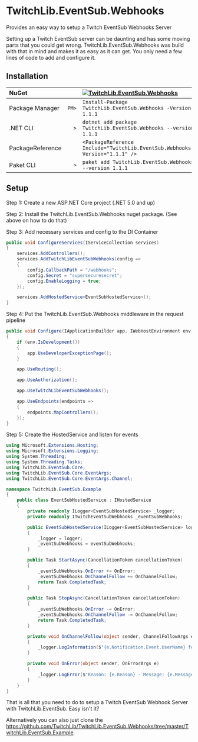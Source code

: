 # TwitchLib.EventSub.Webhooks
Provides an easy way to setup a Twitch EventSub Webhooks Server

Setting up a Twitch EventSub server can be daunting and has some moving parts that you could get wrong.
TwitchLib.EventSub.Webhooks was build with that in mind and makes it as easy as it can get.
You only need a few lines of code to add and configure it.

## Installation

| NuGet            |       | [![TwitchLib.EventSub.Webhooks][1]][2]                                       |
| :--------------- | ----: | :--------------------------------------------------------------------------- |
| Package Manager  | `PM>` | `Install-Package TwitchLib.EventSub.Webhooks -Version 1.1.1`                 |
| .NET CLI         | `>`   | `dotnet add package TwitchLib.EventSub.Webhooks --version 1.1.1`             |
| PackageReference |       | `<PackageReference Include="TwitchLib.EventSub.Webhooks" Version="1.1.1" />` |
| Paket CLI        | `>`   | `paket add TwitchLib.EventSub.Webhooks --version 1.1.1`                      |

[1]: https://img.shields.io/nuget/v/TwitchLib.EventSub.svg?label=TwitchLib.EventSub.Webhooks
[2]: https://www.nuget.org/packages/TwitchLib.EventSub.Webhooks

## Setup

Step 1: Create a new ASP.NET Core project (.NET 5.0 and up)

Step 2: Install the TwitchLib.EventSub.Webhooks nuget package. (See above on how to do that)

Step 3: Add necessary services and config to the DI Container

```csharp
public void ConfigureServices(IServiceCollection services)
{
    services.AddControllers();
    services.AddTwitchLibEventSubWebhooks(config =>
    {
        config.CallbackPath = "/webhooks";
        config.Secret = "supersecuresecret";
        config.EnableLogging = true;
    });

    services.AddHostedService<EventSubHostedService>();
}
```

Step 4: Put the TwitchLib.EventSub.Webhooks middleware in the request pipeline

```csharp
public void Configure(IApplicationBuilder app, IWebHostEnvironment env)
{
    if (env.IsDevelopment())
    {
        app.UseDeveloperExceptionPage();
    }

    app.UseRouting();

    app.UseAuthorization();

    app.UseTwitchLibEventSubWebhooks();

    app.UseEndpoints(endpoints =>
    {
        endpoints.MapControllers();
    });
}
```

Step 5: Create the HostedService and listen for events

```csharp
using Microsoft.Extensions.Hosting;
using Microsoft.Extensions.Logging;
using System.Threading;
using System.Threading.Tasks;
using TwitchLib.EventSub.Core;
using TwitchLib.EventSub.Core.EventArgs;
using TwitchLib.EventSub.Core.EventArgs.Channel;

namespace TwitchLib.EventSub.Example
{
    public class EventSubHostedService : IHostedService
    {
        private readonly ILogger<EventSubHostedService> _logger;
        private readonly ITwitchEventSubWebhooks _eventSubWebhooks;

        public EventSubHostedService(ILogger<EventSubHostedService> logger, ITwitchEventSubWebhooks eventSubWebhooks)
        {
            _logger = logger;
            _eventSubWebhooks = eventSubWebhooks;
        }

        public Task StartAsync(CancellationToken cancellationToken)
        {
            _eventSubWebhooks.OnError += OnError;
            _eventSubWebhooks.OnChannelFollow += OnChannelFollow;
            return Task.CompletedTask;
        }

        public Task StopAsync(CancellationToken cancellationToken)
        {
            _eventSubWebhooks.OnError -= OnError;
            _eventSubWebhooks.OnChannelFollow -= OnChannelFollow;
            return Task.CompletedTask;
        }

        private void OnChannelFollow(object sender, ChannelFollowArgs e)
        {
            _logger.LogInformation($"{e.Notification.Event.UserName} followed {e.Notification.Event.BroadcasterUserName} at {e.Notification.Event.FollowedAt.ToUniversalTime()}");
        }

        private void OnError(object sender, OnErrorArgs e)
        {
            _logger.LogError($"Reason: {e.Reason} - Message: {e.Message}");
        }
    }
}
```


That is all that you need to do to setup a Twitch EventSub Webhook Server with TwitchLib.EventSub.
Easy isn't it?

Alternatively you can also just clone the https://github.com/TwitchLib/TwitchLib.EventSub.Webhooks/tree/master/TwitchLib.EventSub.Example
